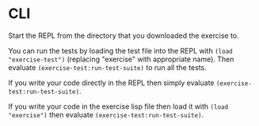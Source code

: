 # CLI

Start the REPL from the directory that you downloaded the exercise to.

You can run the tests by loading the test file into the REPL with `(load "exercise-test")` (replacing "exercise" with appropriate name). Then evaluate `(exercise-test:run-test-suite)` to run all the tests.

If you write your code directly in the REPL then simply evaluate `(exercise-test:run-test-suite)`.

If you write your code in the exercise lisp file then load it with `(load "exercise")` then evaluate `(exercise-test:run-test-suite)`.

